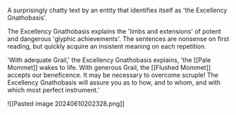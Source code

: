 A surprisingly chatty text by an entity that identifies itself as 'the Excellency Gnathobasis'.

The Excellency Gnathobasis explains the 'limbs and extensions' of potent and dangerous 'glyphic achievements'. The sentences are nonsense on first reading, but quickly acquire an insistent meaning on each repetition.

'With adequate Grail,' the Excellency Gnathobasis explains, 'the [[Pale Mommet]] wakes to life. With generous Grail, the [[Flushed Mommet]] accepts our beneficence. It may be necessary to overcome scruple! The Excellency Gnathobasis will assure you as to how, and to whom, and with which most perfect instrument.'

![[Pasted image 20240610202328.png]]